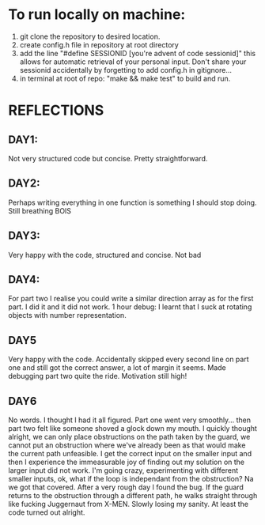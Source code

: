 # To run locally on machine:

1. git clone the repository to desired location.
2. create config.h file in repository at root directory
3. add the line "#define SESSIONID [you're advent of code sessionid]" this allows for automatic retrieval of your personal input. Don't share your sessionid accidentally by forgetting to add config.h in gitignore...
4. in terminal at root of repo: "make && make test" to build and run.


# REFLECTIONS

## DAY1:
Not very structured code but concise. Pretty straightforward.

## DAY2:
Perhaps writing everything in one function is something I should stop doing. Still breathing BOIS

## DAY3:
Very happy with the code, structured and concise. Not bad

## DAY4:
For part two I realise you could write a similar direction array as for the first part. I did it and it did not work.
1 hour debug: I learnt that I suck at rotating objects with number representation.

## DAY5
Very happy with the code. Accidentally skipped every second line on part one and still got the correct answer, a lot of margin it seems. Made debugging part two
quite the ride. Motivation still high!


## DAY6
No words. I thought I had it all figured. Part one went very smoothly... then part two felt like someone shoved a glock down my mouth. I quickly thought alright,
we can only place obstructions on the path taken by the guard, we cannot put an obstruction where we've already been as that would make the current path unfeasible. I get the correct input
on the smaller input and then I experience the immeasurable joy of finding out my solution on the larger input did not work. I'm going crazy,  experimenting with different smaller inputs, ok, what if
the loop is independant from the obstruction? Na we got that covered. After a very rough day I found the bug. If the guard returns to the obstruction through a different path, he walks straight through like fucking
Juggernaut from X-MEN. Slowly losing my sanity. At least the code turned out alright.
